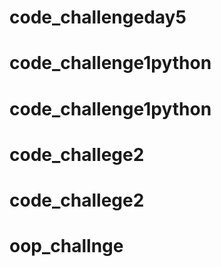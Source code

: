 # code_challengeday5
# code_challenge1python
# code_challenge1python
# code_challege2
# code_challege2
# oop_challnge
